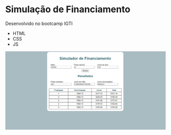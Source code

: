 # Simulação de Financiamento

Desenvolvido no bootcamp IGTI

- HTML
- CSS
- JS 

![Resultado](https://github.com/thmouta/sim_financ/blob/main/simulador.png)